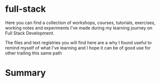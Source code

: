 # full-stack

Here you can find a collection of workshops, courses, tutorials, exercises, working notes and experiments I've made during my learning journey on Full Stack Development.

The files and text registries you will find here are a why I found useful to remind myself of what I've learning and I hope it can be of good use for other trailing this same path

# Summary

